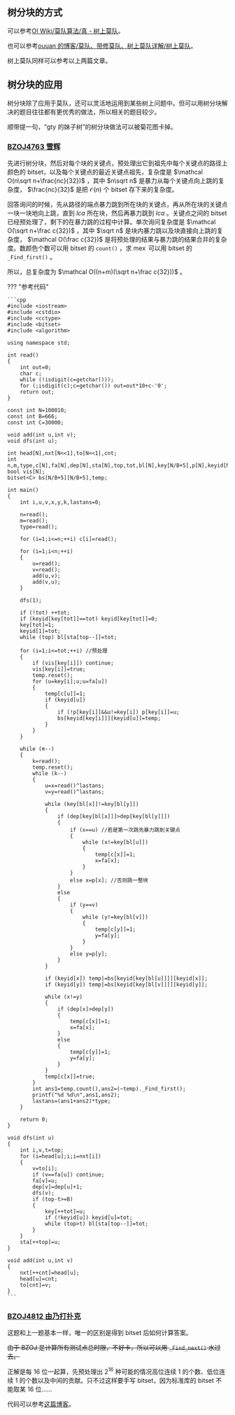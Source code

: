 ## 树分块的方式

可以参考[OI Wiki/莫队算法/真 - 树上莫队](/misc/mo-algo/#_14)。

也可以参考[ouuan 的博客/莫队、带修莫队、树上莫队详解/树上莫队](https://ouuan.github.io/莫队、带修莫队、树上莫队详解/#树上莫队)。

树上莫队同样可以参考以上两篇文章。

## 树分块的应用

树分块除了应用于莫队，还可以灵活地运用到某些树上问题中。但可以用树分块解决的题目往往都有更优秀的做法，所以相关的题目较少。

顺带提一句，“gty 的妹子树”的树分块做法可以被菊花图卡掉。

### [BZOJ4763 雪辉](https://www.lydsy.com/JudgeOnline/problem.php?id=4763)

先进行树分块，然后对每个块的关键点，预处理出它到祖先中每个关键点的路径上颜色的 bitset，以及每个关键点的最近关键点祖先，复杂度是 $\mathcal O(n\sqrt n+\frac{nc}{32})​$ ，其中 $n\sqrt n​$ 是暴力从每个关键点向上跳的复杂度， $\frac{nc}{32}​$ 是把 $\mathcal O(n)​$ 个 bitset 存下来的复杂度。

回答询问的时候，先从路径的端点暴力跳到所在块的关键点，再从所在块的关键点一块一块地向上跳，直到 $lca$ 所在块，然后再暴力跳到 $lca$ 。关键点之间的 bitset 已经预处理了，剩下的在暴力跳的过程中计算。单次询问复杂度是 $\mathcal O(\sqrt n+\frac c{32})$ ，其中 $\sqrt n$ 是块内暴力跳以及块直接向上跳的复杂度， $\mathcal O(\frac c{32})$ 是将预处理的结果与暴力跳的结果合并的复杂度。数颜色个数可以用 bitset 的 `count()` ，求 $\operatorname{mex}$ 可以用 bitset 的 `_Find_first()` 。

所以，总复杂度为 $\mathcal O((n+m)(\sqrt n+\frac c{32}))​$ 。

??? "参考代码"

    ```cpp
    #include <iostream>
    #include <cstdio>
    #include <cctype>
    #include <bitset>
    #include <algorithm>

    using namespace std;

    int read()
    {
    	int out=0;
    	char c;
    	while (!isdigit(c=getchar()));
    	for (;isdigit(c);c=getchar()) out=out*10+c-'0';
    	return out;
    }

    const int N=100010;
    const int B=666;
    const int C=30000;

    void add(int u,int v);
    void dfs(int u);

    int head[N],nxt[N<<1],to[N<<1],cnt;
    int n,m,type,c[N],fa[N],dep[N],sta[N],top,tot,bl[N],key[N/B+5],p[N],keyid[N];
    bool vis[N];
    bitset<C> bs[N/B+5][N/B+5],temp;

    int main()
    {
    	int i,u,v,x,y,k,lastans=0;
    	
    	n=read();
    	m=read();
    	type=read();
    	
    	for (i=1;i<=n;++i) c[i]=read();
    	
    	for (i=1;i<n;++i)
    	{
    		u=read();
    		v=read();
    		add(u,v);
    		add(v,u);
    	}
    	
    	dfs(1);
    	
    	if (!tot) ++tot;
    	if (keyid[key[tot]]==tot) keyid[key[tot]]=0;
    	key[tot]=1;
    	keyid[1]=tot; 
    	while (top) bl[sta[top--]]=tot;
    	
    	for (i=1;i<=tot;++i) //预处理
    	{
    		if (vis[key[i]]) continue;
    		vis[key[i]]=true;
    		temp.reset();
    		for (u=key[i];u;u=fa[u])
    		{
    			temp[c[u]]=1;
    			if (keyid[u])
    			{
    				if (!p[key[i]]&&u!=key[i]) p[key[i]]=u;
    				bs[keyid[key[i]]][keyid[u]]=temp;
    			}
    		}
    	}
    	
    	while (m--)
    	{
    		k=read();
    		temp.reset();
    		while (k--)
    		{
    			u=x=read()^lastans;
    			v=y=read()^lastans;
    			
    			while (key[bl[x]]!=key[bl[y]])
    			{
    				if (dep[key[bl[x]]]>dep[key[bl[y]]])
    				{
    					if (x==u) //若是第一次跳先暴力跳到关键点
    					{
    						while (x!=key[bl[u]])
    						{
    							temp[c[x]]=1;
    							x=fa[x];
    						}
    					}
    					else x=p[x]; //否则跳一整块
    				}
    				else
    				{
    					if (y==v)
    					{
    						while (y!=key[bl[v]])
    						{
    							temp[c[y]]=1;
    							y=fa[y];
    						}
    					}
    					else y=p[y];
    				}
    			}
    			
    			if (keyid[x]) temp|=bs[keyid[key[bl[u]]]][keyid[x]];
    			if (keyid[y]) temp|=bs[keyid[key[bl[v]]]][keyid[y]];
    			
    			while (x!=y)
    			{
    				if (dep[x]>dep[y])
    				{
    					temp[c[x]]=1;
    					x=fa[x];
    				}
    				else
    				{
    					temp[c[y]]=1;
    					y=fa[y];
    				}
    			}
    			temp[c[x]]=true;
    		}
    		int ans1=temp.count(),ans2=(~temp)._Find_first();
    		printf("%d %d\n",ans1,ans2);
    		lastans=(ans1+ans2)*type;
    	}
    	
    	return 0;
    }

    void dfs(int u)
    {
    	int i,v,t=top;
    	for (i=head[u];i;i=nxt[i])
    	{
    		v=to[i];
    		if (v==fa[u]) continue;
    		fa[v]=u;
    		dep[v]=dep[u]+1;
    		dfs(v);
    		if (top-t>=B)
    		{
    			key[++tot]=u;
    			if (!keyid[u]) keyid[u]=tot;
    			while (top>t) bl[sta[top--]]=tot;
    		}
    	}
    	sta[++top]=u;
    }

    void add(int u,int v)
    {
    	nxt[++cnt]=head[u];
    	head[u]=cnt;
    	to[cnt]=v;
    }
    ```

### [BZOJ4812 由乃打扑克](https://www.lydsy.com/JudgeOnline/problem.php?id=4812)

这题和上一题基本一样，唯一的区别是得到 bitset 后如何计算答案。

~~由于 BZOJ 是计算所有测试点总时限，不好卡，所以可以用 `_Find_next()` 水过去。~~

正解是每 $16$ 位一起算，先预处理出 $2^{16}$ 种可能的情况高位连续 $1$ 的个数、低位连续 $1$ 的个数以及中间的贡献。只不过这样要手写 bitset，因为标准库的 bitset 不能取某 $16$ 位……

代码可以参考[这篇博客](https://www.cnblogs.com/FallDream/p/bzoj4763.html)。
